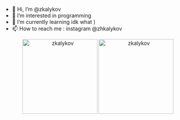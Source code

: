 - 👋 Hi, I’m @zkalykov
- 👀 I’m interested in programming
- 🌱 I’m currently learning idk what ) 
- 📫 How to reach me : instagram @zhkalykov

<p style="text-align:center; display: flex; justify-content: center; align-items: center;">
  <img align="left" src="https://github-readme-stats.vercel.app/api/top-langs?username=zkalykov&show_icons=true&locale=en&layout=compact&theme=dark" alt="zkalykov" height="200" style="border: none;"/>

  <img align="center" src="https://github-readme-streak-stats.herokuapp.com/?user=zkalykov&theme=dark" alt="zkalykov" height="200" style="border: none;"/>
</p>
